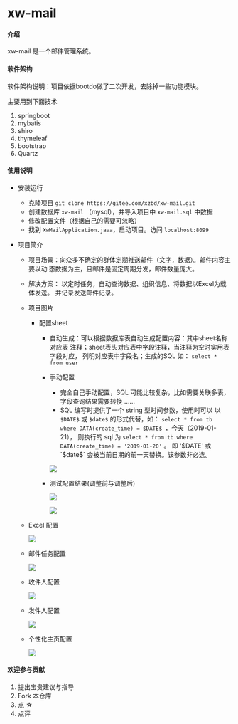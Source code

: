 # xw-mail

#### 介绍
xw-mail 是一个邮件管理系统。

#### 软件架构
软件架构说明：项目依据bootdo做了二次开发，去除掉一些功能模块。

主要用到下面技术
1. springboot
2. mybatis
3. shiro
4. thymeleaf
5. bootstrap
6. Quartz

#### 使用说明

* 安装运行

    * 克隆项目 ` git clone https://gitee.com/xzbd/xw-mail.git `
    * 创建数据库 `xw-mail` （mysql），并导入项目中 ` xw-mail.sql ` 中数据
    * 修改配置文件（根据自己的需要可忽略）
    * 找到 ` XwMailApplication.java `，启动项目。访问 ` localhost:8099 `

* 项目简介

    *  项目场景：向众多不确定的群体定期推送邮件（文字，数据）。邮件内容主要以动
    态数据为主，且邮件是固定周期分发，邮件数量庞大。

    * 解决方案： 以定时任务，自动查询数据、组织信息、将数据以Excel为载体发送。
    并记录发送邮件记录。

    * 项目图片
        * 配置sheet
            * 自动生成：可以根据数据库表自动生成配置内容：其中sheet名称对应表
        注释；sheet表头对应表中字段注释，当注释为空时实用表字段对应，
        列明对应表中字段名；生成的SQL 如： `select * from user `
            * 手动配置
                * 完全自己手动配置，SQL 可能比较复杂，比如需要关联多表，字段查询结果需要转换 ……
                * SQL 编写时提供了一个 string 型时间参数，使用时可以
                以 `$DATE$` 或 `$date$` 的形式代替，如：
                `select * from tb where DATA(create_time) = $DATE$ `，今天（2019-01-21），
                则执行的 sql 为 `select * from tb where DATA(create_time) = '2019-01-20'` 。
                即 '$DATE' 或 `$date$` 会被当前日期的前一天替换。该参数非必选。

                ![](docs/img/1548326156.jpg)

            * 测试配置结果(调整前与调整后)

                ![](docs/img/1548326156(1).jpg)

                ![](docs/img/1548326156(2).jpg)
    * Excel 配置

        ![](docs/img/1548382123(1).jpg)

    * 邮件任务配置

        ![](docs/img/1548326156(3).jpg)

    * 收件人配置

        ![](docs/img/1548396829(1).jpg)

    * 发件人配置

        ![](docs/img/1548396682(1).jpg)

    * 个性化主页配置

        ![](docs/img/1548322792(1).jpg)


#### 欢迎参与贡献

1. 提出宝贵建议与指导
2. Fork 本仓库
3. 点 ☆
4. 点评

